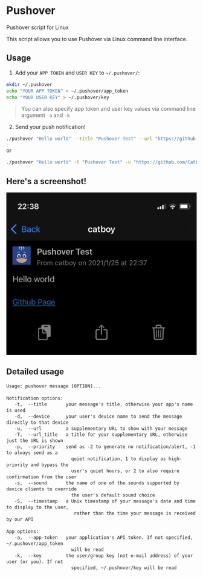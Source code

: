 # Pushover
Pushover script for Linux

This script allows you to use Pushover via Linux command line interface.

## Usage
1. Add your `APP TOKEN` and `USER KEY` to `~/.pushover/`:
```bash
mkdir ~/.pushover
echo "YOUR APP TOKEN" > ~/.pushover/app_token
echo "YOUR USER KEY" > ~/.pushover/key
```
> You can also specify app token and user key values via command line argument `-a` and `-k`

2. Send your push notification!
```bash
./pushover "Hello world" --title "Pushover Test" --url "https://github.com/Catboy96/pushover" --url_title "Github Page"
```
or
```bash
./pushover "Hello world" -t "Pushover Test" -u "https://github.com/Catboy96/pushover" -T "Github Page"
```

## Here's a screenshot!
<p align="center">
  <img src="https://raw.githubusercontent.com/Catboy96/pushover/main/pushover_test.jpg" alt="pushover_test">
  <br />
</p>

## Detailed usage
```
Usage: pushover message [OPTION]...

Notification options:
   -t,  --title       your message's title, otherwise your app's name is used
   -d,  --device      your user's device name to send the message directly to that device
   -u,  --url         a supplementary URL to show with your message
   -T,  --url_title   a title for your supplementary URL, otherwise just the URL is shown
   -p,  --priority    send as -2 to generate no notification/alert, -1 to always send as a
                        quiet notification, 1 to display as high-priority and bypass the
                        user's quiet hours, or 2 to also require confirmation from the user
   -s,  --sound       the name of one of the sounds supported by device clients to override
                        the user's default sound choice
   -S,  --timestamp   a Unix timestamp of your message's date and time to display to the user,
                         rather than the time your message is received by our API

App options:
   -a,  --app-token   your application's API token. If not specified, ~/.pushover/app_token
                        will be read
   -k,  --key         the user/group key (not e-mail address) of your user (or you). If not
                        specified, ~/.pushover/key will be read
```
